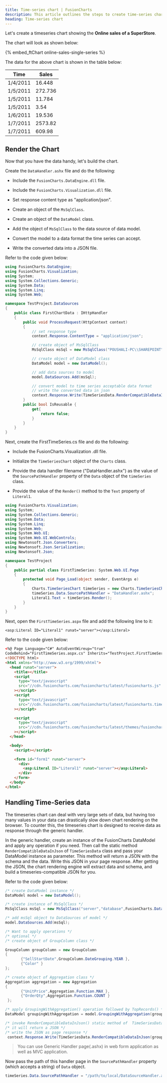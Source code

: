 ```yaml
---
title: Time-series chart | FusionCharts
description: This article outlines the steps to create time-series chart.
heading: Time-series chart
---
```


Let's create a timeseries chart showing the **Online sales of a SuperStore**.

The chart will look as shown below:

{% embed_ftChart online-sales-single-series %}

The data for the above chart is shown in the table below:

| Time     | Sales   |
| -------- | ------- |
| 1/4/2011 | 16.448  |
| 1/5/2011 | 272.736 |
| 1/5/2011 | 11.784  |
| 1/5/2011 | 3.54    |
| 1/6/2011 | 19.536  |
| 1/7/2011 | 2573.82 |
| 1/7/2011 | 609.98  |

## Render the Chart

Now that you have the data handy, let's build the chart.

Create the `DataHandler.ashx` file and do the following:

- Include the `FusionCharts.DataEngine.dll` file.

- Include the `FusionCharts.Visualization.dll` file.

- Set response content type as "application/json".

- Create an object of the `MsSqlClass`.

- Create an object of the `DataModel` class.

- Add the object of `MsSqlClass` to the data source of data model.

- Convert the model to a data format the time series can accept.

- Write the converted data into a JSON file.

Refer to the code given below:

```csharp
using FusionCharts.DataEngine;
using FusionCharts.Visualization;
using System;
using System.Collections.Generic;
using System.Data;
using System.Linq;
using System.Web;

namespace TestProject.DataSources
{
    public class FirstChartData : IHttpHandler
    {
        public void ProcessRequest(HttpContext context)
        {
            // set response type
			context.Response.ContentType = "application/json";

            // create object of MsSqlClass
			MsSqlClass msSql = new MsSqlClass("POUSHALI-PC\\SHAREPOINT", "AdventureWorks2008", FusionCharts.DataBaseClass.SourceType.QUERY, "select [Sell Date], [Total Sales] from Production.Product");

            // create object of DataModel class
			DataModel model = new DataModel();

			// add data sources to model
			model.DataSources.Add(msSql);

			// convert model to time series acceptable data format
			// write the converted data in json
            context.Response.Write(TimeSeriesData.RenderCompatibleDataInJson(model));
        }
        public bool IsReusable {
            get{
                return false;
            }
        }
    }
}
```

Next, create the FirstTimeSeries.cs file and do the following:

- Include the FusionCharts.Visualization .dll file.

- Initialize the `TimeSeriesChart` object of the `Charts` class.

- Provide the data handler filename ("DataHandler.ashx") as the value of the `SourcePathHandler` property of the `Data` object of the `timeSeries` class.

- Provide the value of the `Render()` method to the `Text` property of `Literal1`.

```csharp
using FusionCharts.Visualization;
using System;
using System.Collections.Generic;
using System.Data;
using System.Linq;
using System.Web;
using System.Web.UI;
using System.Web.UI.WebControls;
using Newtonsoft.Json.Converters;
using Newtonsoft.Json.Serialization;
using Newtonsoft.Json;

namespace TestProject
{
    public partial class FirstTimeSeries: System.Web.UI.Page
    {
        protected void Page_Load(object sender, EventArgs e)
        {
            Charts.TimeSeriesChart timeSeries = new Charts.TimeSeriesChart("first_timeseries");
            timeSeries.Data.SourcePathHandler = "DataHandler.ashx";
            Literal1.Text = timeSeries.Render();
        }
    }
}
```

Next, open the `FirstTimeSeries.aspx` file and add the following line to it:

`<asp:Literal ID="Literal1" runat="server"></asp:Literal>`

Refer to the code given below:

```html
<%@ Page Language="C#" AutoEventWireup="true"
CodeBehind="FirstTimeSeries.aspx.cs" Inherits="TestProject.FirstTimeSeries" %>
<!DOCTYPE html>
<html xmlns="http://www.w3.org/1999/xhtml">
  <head runat="server">
    <title></title>
    <script
      type="text/javascript"
      src="//cdn.fusioncharts.com/fusioncharts/latest/fusioncharts.js"
    ></script>
    <script
      type="text/javascript"
      src="//cdn.fusioncharts.com/fusioncharts/latest/fusioncharts.timeseries.js"
    ></script>

    <script
      type="text/javascript"
      src="//cdn.fusioncharts.com/fusioncharts/latest/themes/fusioncharts.theme.fusion.js"
    ></script>
  </head>

  <body>
    <script></script>

    <form id="form1" runat="server">
      <div>
        <asp:Literal ID="Literal1" runat="server"></asp:Literal>
      </div>
    </form>
  </body>
</html>
```

## Handling Time-Series data

The timeseries chart can deal with very large sets of data, but having too many values in your data can drastically slow down chart rendering on the browser. To counter this, the timeseries chart is designed to receive data as response through the generic handler.

In the generic handler, create an instance of the FusionCharts DataModel and apply any operation if you need. Then call the static method `RenderCompatibleDataInJson` of `TimeSeriesData` class and pass your DataModel instance as parameter. This method will return a JSON with the schema and the data. Write this JSON in your page response. After getting the JSON, the chart rendering engine will extract data and schema, and build a timeseries-compatible JSON for you.

Refer to the code given below:

```csharp
/* create DataModel instance */
DataModel model = new DataModel();

/* create instance of MsSqlClass */
MsSqlClass msSql = new MsSqlClass("server","database",FusionCharts.DataBaseClass.SourceType.QUERY,"query");

/* add msSql object to DataSources of model */
model.DataSources.Add(msSql);

/* Want to apply operations */
/* optional */
/* create object of GroupColumn class */

GroupColumn groupColumn = new GroupColumn
{
       {"SellStartDate",GroupColumn.DateGrouping.YEAR },
       {"Color" }
};

/* create object of Aggregation class */
Aggregation aggregation = new Aggregation
{
       {"UnitPrice",Aggregation.Function.MAX },
       {"OrderQty",Aggregation.Function.COUNT }
 };

/* apply GroupingWithAggregation() operation followed by TopRecords() */
DataModel groupingWithAggregation = model.GroupingWithAggregation(groupColumn, aggregation).TopRecords(20);

/* invoke RenderCompatibleDataInJson() static method of  TimeSeriesData class*/
/* it will return a JSON */
/* write the JSON as page response */
 context.Response.Write(TimeSeriesData.RenderCompatibleDataInJson(groupingWithAggregation));|
```

> You can use Generic Handler page(.ashx) in web form application as well as MVC application.

Now pass the path of this handler page in the `SourcePathHandler` property (which accepts a string) of `Data` object.

```csharp
timeSeries.Data.SourcePathHandler = "/path/to/local/DataSourceHandler.ashx";|
```
